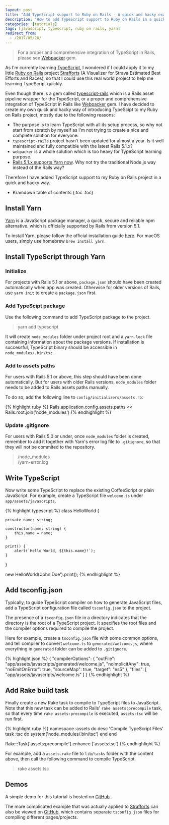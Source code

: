 ```yaml
---
layout: post
title: "Add TypeScript support to Ruby on Rails - A quick and hacky example"
description: "How to add TypeScript support to Ruby on Rails in a quick and hacky way."
categories: [tutorials]
tags: [javascript, typescript, ruby on rails, yarn]
redirect_from:
  - /2017/05/20/
---
```


> For a proper and comprehensive integration of TypeScript in Rails, please see [Webpacker][Webpacker] gem.

As I'm currently learning [TypeScript][TypeScript],
I wondered if I could apply it to my little [Ruby on Rails][Ruby on Rails] project [Strafforts][Strafforts]
(A Visualizer for Strava Estimated Best Efforts and Races),
so that I could use this real world project to help me learning TypeScript quickly.

Even though there is a gem called [typescript-rails][typescript-rails]
which is a Rails asset pipeline wrapper for the TypeScript,
or a proper and comprehensive integration of TypeScript in Rails like [Webpacker][Webpacker] gem.
I have decided to create my own quick and hacky way of introducing TypeScipt to my Ruby on Rails project,
mostly due to the following reasons:

- The purpose is to learn TypeScript with all its setup process, so why not start from scratch by myself
as I'm not trying to create a nice and complete solution for everyone.
- `typescript-rails` project hasn't been updated for almost a year.
Is it well maintained and fully compatible with the latest Rails 5.1.x?
- `webpacker` is a whole solution which is too heavy for TypeScript learning purpose.
- [Rails 5.1.x supports Yarn now][Rails 5-1 Release].
Why not try the traditional Node.js way instead of the Rails way?

Therefore I have added TypeScript support to my Ruby on Rails project in a quick and hacky way.

* Kramdown table of contents
{:toc .toc}

## Install Yarn

[Yarn][Yarn] is a JavaScript package manager, a quick, secure and reliable npm alternative.
which is officially supported by Rails from version 5.1.

To install Yarn, please follow the official installation guide [here][Yarn Installation].
For macOS users, simply use homebrew `brew install yarn`.

## Install TypeScript through Yarn

### Initialize

For projects with Rails 5.1 or above,
`package.json` should have been created automatically when app was created.
Otherwise for older versions of Rails, use `yarn init` to create a `package.json` first.

### Add TypeScipt package

Use the following command to add TypeScript package to the project.

> yarn add typescript

It will create `node_modules` folder under project root
and a `yarn.lock` file containing information about the package versions.
If installation is successful, TypeScript binary should be accessible in `node_modules/.bin/tsc`.

### Add to assets paths

For users with Rails 5.1 or above, this step should have been done automatically.
But for users with older Rails versions, `node_modules` folder needs to be added to Rails assets paths manually.

To do so, add the following line to `config/initializers/assets.rb`:

{% highlight ruby %}
Rails.application.config.assets.paths << Rails.root.join('node_modules')
{% endhighlight %}

### Update .gitignore

For users with Rails 5.0 or under, once `node_modules` folder is created,
remember to add it together with Yarn's error log file to `.gitignore`,
so that they will not be commited to the repository.

> /node_modules<br />
> /yarn-error.log

## Write TypeScript

Now write some TypeScript to replace the existing CoffeeScript or plain JavaScript.
For example, create a TypeScript file `welcome.ts` under `app/assets/javascripts`.

{% highlight typescript %}
class HelloWorld {

    private name: string;

    constructor(name: string) {
        this.name = name;
    }

    print() {
        alert(`Hello World, ${this.name}!`);
    }
}

new HelloWorld('John Doe').print();
{% endhighlight %}

## Add tsconfig.json

Typically, to guide TypeScript compiler on how to generate JavaScript files,
add a TypeScript configuration file called `tsconfig.json` to the project.

The presence of a `tsconfig.json` file in a directory indicates that the directory is the root of a TypeScript project.
It specifies the root files and the compiler options required to compile the project.

Here for example, create a `tsconfig.json` file with some common options,
and tell compiler to convert `welcome.ts` to `generated/welcome.js`,
where everything in `generated` folder can be added to `.gitignore`.

{% highlight json %}
{
  "compilerOptions": {
      "outFile": "app/assets/javascripts/generated/welcome.js",
      "noImplicitAny": true,
      "noEmitOnError": true,
      "sourceMap": true,
      "target": "es5"
  },
  "files": [
      "app/assets/javascripts/welcome.ts"
  ]
}
{% endhighlight %}

## Add Rake build task

Finally create a new Rake task to compile to TypeScript files to JavaScript.
Note that this new task can be added to Rails' `rake assets:precompile` task,
so that every time `rake assets:precompile` is executed, `assets:tsc` will be run first.

{% highlight ruby %}
namespace :assets do
  desc 'Compile TypeScript Files'
  task :tsc do
    system('node_modules/.bin/tsc')
  end
end

Rake::Task['assets:precompile'].enhance ['assets:tsc']
{% endhighlight %}

For example, add a `assets.rake` file to `lib/tasks` folder with the content above,
then call the following command to compile TypeScript.

> rake assets:tsc

## Demos

A simple demo for this tutorial is hosted on [GitHub][Demo on GitHub].

The more complicated example that was actually applied to [Strafforts][Strafforts]
can also be viewed on [GitHub][Strafforts Source Code],
which contains separate `tsconfig.json` files for compiling different pages/projects.

[Webpacker]: https://github.com/rails/webpacker
[TypeScript]: https://www.typescriptlang.org/
[Ruby on Rails]: http://rubyonrails.org/
[Strafforts]: http://www.strafforts.com/
[typescript-rails]: https://github.com/typescript-ruby/typescript-rails
[Rails 5-1 Release]: http://weblog.rubyonrails.org/2017/4/27/Rails-5-1-final/
[Yarn]: https://yarnpkg.com/lang/en/
[Yarn Installation]: https://yarnpkg.com/en/docs/install
[Demo on GitHub]: https://github.com/yizeng/Demo-TypeScript-Support-to-Ruby-on-Rails
[Strafforts Source Code]: https://github.com/yizeng/strafforts
